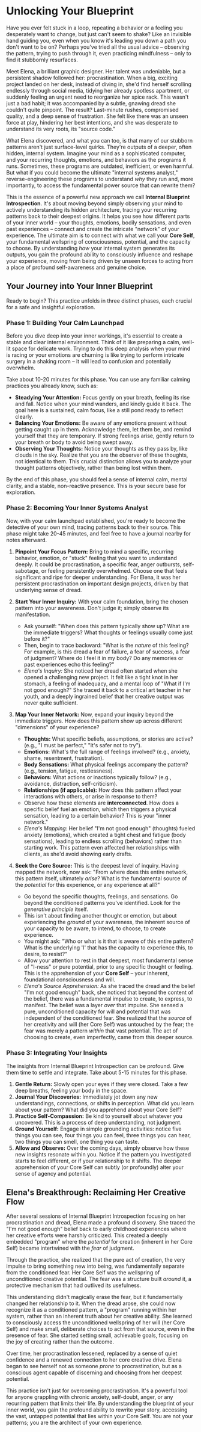 # Unlocking Your Blueprint

Have you ever felt stuck in a loop, repeating a behavior or a feeling you desperately want to change, but just can't seem to shake? Like an invisible hand guiding you, even when you know it's leading you down a path you don't want to be on? Perhaps you've tried all the usual advice – observing the pattern, trying to push through it, even practicing mindfulness – only to find it stubbornly resurfaces.

Meet Elena, a brilliant graphic designer. Her talent was undeniable, but a persistent shadow followed her: procrastination. When a big, exciting project landed on her desk, instead of diving in, she'd find herself scrolling endlessly through social media, tidying her already spotless apartment, or suddenly feeling an urgent need to reorganize her spice rack. This wasn't just a bad habit; it was accompanied by a subtle, gnawing dread she couldn't quite pinpoint. The result? Last-minute rushes, compromised quality, and a deep sense of frustration. She felt like there was an unseen force at play, hindering her best intentions, and she was desperate to understand its very roots, its "source code."

What Elena discovered, and what you can too, is that many of our stubborn patterns aren't just surface-level quirks. They're outputs of a deeper, often hidden, internal system. Imagine your mind as a sophisticated computer, and your recurring thoughts, emotions, and behaviors as the programs it runs. Sometimes, these programs are outdated, inefficient, or even harmful. But what if you could become the ultimate "internal systems analyst," reverse-engineering these programs to understand *why* they run and, more importantly, to access the fundamental power source that can rewrite them?

This is the essence of a powerful new approach we call **Internal Blueprint Introspection**. It's about moving beyond simply observing your mind to actively understanding its hidden architecture, tracing your recurring patterns back to their deepest origins. It helps you see how different parts of your inner world – your thoughts, emotions, bodily sensations, and even past experiences – connect and create the intricate "network" of your experience. The ultimate aim is to connect with what we call your **Core Self**, your fundamental wellspring of consciousness, potential, and the capacity to choose. By understanding *how* your internal system generates its outputs, you gain the profound ability to consciously influence and reshape your experience, moving from being driven by unseen forces to acting from a place of profound self-awareness and genuine choice.

## **Your Journey into Your Inner Blueprint**

Ready to begin? This practice unfolds in three distinct phases, each crucial for a safe and insightful exploration.

### **Phase 1: Building Your Calm Launchpad**

Before you dive deep into your inner workings, it's essential to create a stable and clear internal environment. Think of it like preparing a calm, well-lit space for delicate work. Trying to do this deep analysis when your mind is racing or your emotions are churning is like trying to perform intricate surgery in a shaking room – it will lead to confusion and potentially overwhelm.

Take about 10-20 minutes for this phase. You can use any familiar calming practices you already know, such as:

*   **Steadying Your Attention:** Focus gently on your breath, feeling its rise and fall. Notice when your mind wanders, and kindly guide it back. The goal here is a sustained, calm focus, like a still pond ready to reflect clearly.
*   **Balancing Your Emotions:** Be aware of any emotions present without getting caught up in them. Acknowledge them, let them be, and remind yourself that they are temporary. If strong feelings arise, gently return to your breath or body to avoid being swept away.
*   **Observing Your Thoughts:** Notice your thoughts as they pass by, like clouds in the sky. Realize that you are the observer of these thoughts, not identical to them. This crucial distinction allows you to analyze your thought patterns objectively, rather than being lost within them.

By the end of this phase, you should feel a sense of internal calm, mental clarity, and a stable, non-reactive presence. This is your secure base for exploration.

### **Phase 2: Becoming Your Inner Systems Analyst**

Now, with your calm launchpad established, you're ready to become the detective of your own mind, tracing patterns back to their source. This phase might take 20-45 minutes, and feel free to have a journal nearby for notes afterward.

1.  **Pinpoint Your Focus Pattern:** Bring to mind a specific, recurring behavior, emotion, or "stuck" feeling that you want to understand deeply. It could be procrastination, a specific fear, anger outbursts, self-sabotage, or feeling persistently overwhelmed. Choose one that feels significant and ripe for deeper understanding. For Elena, it was her persistent procrastination on important design projects, driven by that underlying sense of dread.

2.  **Start Your Inner Inquiry:** With your calm foundation, bring the chosen pattern into your awareness. Don't judge it; simply observe its manifestation.
    *   Ask yourself: "When does this pattern typically show up? What are the immediate triggers? What thoughts or feelings usually come just before it?"
    *   Then, begin to trace backward: "What is the *nature* of this feeling? For example, is this dread a fear of failure, a fear of success, a fear of judgment? Where do I feel it in my body? Do any memories or past experiences echo this feeling?"
    *   *Elena's Inquiry:* She noticed her dread often started when she opened a challenging new project. It felt like a tight knot in her stomach, a feeling of inadequacy, and a mental loop of "What if I'm not good enough?" She traced it back to a critical art teacher in her youth, and a deeply ingrained belief that her creative output was never quite sufficient.

3.  **Map Your Inner Network:** Now, expand your inquiry beyond the immediate triggers. How does this pattern show up across different "dimensions" of your experience?
    *   **Thoughts:** What specific beliefs, assumptions, or stories are active? (e.g., "I must be perfect," "It's safer not to try").
    *   **Emotions:** What's the full range of feelings involved? (e.g., anxiety, shame, resentment, frustration).
    *   **Body Sensations:** What physical feelings accompany the pattern? (e.g., tension, fatigue, restlessness).
    *   **Behaviors:** What actions or inactions typically follow? (e.g., avoidance, distraction, self-criticism).
    *   **Relationships (if applicable):** How does this pattern affect your interactions with others, or arise in response to them?
    *   Observe how these elements are **interconnected**. How does a specific belief fuel an emotion, which then triggers a physical sensation, leading to a certain behavior? This is your "inner network."
    *   *Elena's Mapping:* Her belief "I'm not good enough" (thoughts) fueled anxiety (emotions), which created a tight chest and fatigue (body sensations), leading to endless scrolling (behaviors) rather than starting work. This pattern even affected her relationships with clients, as she'd avoid showing early drafts.

4.  **Seek the Core Source:** This is the deepest level of inquiry. Having mapped the network, now ask: "From where does this entire network, this pattern itself, ultimately *arise*? What is the fundamental source of the *potential* for this experience, or any experience at all?"
    *   Go beyond the specific thoughts, feelings, and sensations. Go beyond the conditioned patterns you've identified. Look for the *generative principle* itself.
    *   This isn't about finding another thought or emotion, but about experiencing the *ground* of your awareness, the inherent source of your capacity to be aware, to intend, to choose, to create experience.
    *   You might ask: "Who or what is it that is aware of this entire pattern? What is the underlying 'I' that has the capacity to experience this, to desire, to resist?"
    *   Allow your attention to rest in that deepest, most fundamental sense of "I-ness" or pure potential, prior to any specific thought or feeling. This is the apprehension of your **Core Self** – your inherent, foundational consciousness and will.
    *   *Elena's Source Apprehension:* As she traced the dread and the belief "I'm not good enough" back, she noticed that beyond the content of the belief, there was a fundamental impulse to create, to express, to manifest. The belief was a layer *over* that impulse. She sensed a pure, unconditioned capacity for will and potential that was independent of the conditioned fear. She realized that the *source* of her creativity and will (her Core Self) was untouched by the fear; the fear was merely a pattern *within* that vast potential. The act of choosing to create, even imperfectly, came from this deeper source.

### **Phase 3: Integrating Your Insights**

The insights from Internal Blueprint Introspection can be profound. Give them time to settle and integrate. Take about 5-15 minutes for this phase.

1.  **Gentle Return:** Slowly open your eyes if they were closed. Take a few deep breaths, feeling your body in the space.
2.  **Journal Your Discoveries:** Immediately jot down any new understandings, connections, or shifts in perception. What did you learn about your pattern? What did you apprehend about your Core Self?
3.  **Practice Self-Compassion:** Be kind to yourself about whatever you uncovered. This is a process of deep understanding, not judgment.
4.  **Ground Yourself:** Engage in simple grounding activities: notice five things you can see, four things you can feel, three things you can hear, two things you can smell, one thing you can taste.
5.  **Allow and Observe:** Over the coming days, simply observe how these new insights resonate within you. Notice if the pattern you investigated starts to feel different, or if your relationship to it shifts. The deeper apprehension of your Core Self can subtly (or profoundly) alter your sense of agency and potential.

## **Elena's Breakthrough: Reclaiming Her Creative Flow**

After several sessions of Internal Blueprint Introspection focusing on her procrastination and dread, Elena made a profound discovery. She traced the "I'm not good enough" belief back to early childhood experiences where her creative efforts were harshly criticized. This created a deeply embedded "program" where the *potential* for creation (inherent in her Core Self) became intertwined with the *fear* of judgment.

Through the practice, she realized that the pure act of creation, the very impulse to bring something new into being, was fundamentally separate from the conditioned fear. Her Core Self was the wellspring of unconditioned creative potential. The fear was a structure built *around* it, a protective mechanism that had outlived its usefulness.

This understanding didn't magically erase the fear, but it fundamentally changed her relationship to it. When the dread arose, she could now recognize it as a conditioned pattern, a "program" running within her system, rather than an inherent truth about her creative ability. She learned to consciously access the unconditioned wellspring of her will (her Core Self) and make small, deliberate choices to act from that source, even in the presence of fear. She started setting small, achievable goals, focusing on the joy of creating rather than the outcome.

Over time, her procrastination lessened, replaced by a sense of quiet confidence and a renewed connection to her core creative drive. Elena began to see herself not as someone *prone* to procrastination, but as a conscious agent capable of discerning and choosing from her deepest potential.

This practice isn't just for overcoming procrastination. It's a powerful tool for anyone grappling with chronic anxiety, self-doubt, anger, or any recurring pattern that limits their life. By understanding the blueprint of your inner world, you gain the profound ability to rewrite your story, accessing the vast, untapped potential that lies within your Core Self. You are not your patterns; you are the architect of your own experience.